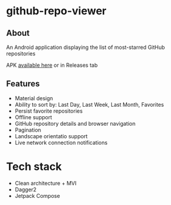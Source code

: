 # github-repo-viewer
## About
An Android application displaying the list of most-starred GitHub repositories

APK [available here](https://github.com/xzhorikx/git-repo-viewer/releases/download/release/app-release.apk) or in Releases tab

## Features
- Material design
- Ability to sort by: Last Day, Last Week, Last Month, Favorites
- Persist favorite repositories
- Offline support
- GitHub repository details and browser navigation
- Pagination
- Landscape orientatio support
- Live network connection notifications

# Tech stack
- Clean architecture + MVI
- Dagger2
- Jetpack Compose

